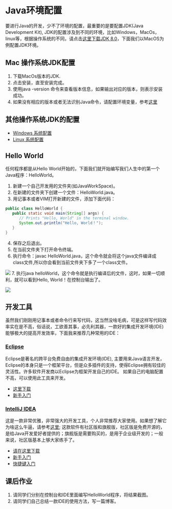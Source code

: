 # Java环境配置

要进行Java的开发，少不了环境的配置，最重要的是要配置JDK(Java Development Kit), JDK的配置涉及到不同的环境，比如Windows，MacOs，linux等，根据操作系统的不同，请点击[这里下载JDK 8.0](https://www.oracle.com/technetwork/java/javase/downloads/jdk8-downloads-2133151.html)，下面我们以MacOS为例配置JDK环境。


## Mac 操作系统JDK配置

1. 下载MacOs版本的JDK.
2. 点击安装，直至安装完成。
3. 使用java -version 命令来查看版本信息，如果输出对应的版本，则表示安装成功。
4. 如果没有相应的版本或者无法识别Java命令，请配置环境变量，参考[这里](http://www.cnblogs.com/quickcodes/p/5398709.html)

## 其他操作系统JDK的配置

* [Windows 系统配置](https://docs.oracle.com/javase/8/docs/technotes/guides/install/windows_jdk_install.html)
* [Linux 系统配置](https://docs.oracle.com/javase/8/docs/technotes/guides/install/linux_jdk.html)

## Hello World

任何程序都是从Hello World开始的，下面我们就开始编写我们人生中的第一个Java程序：HelloWorld。

1. 新建一个自己开发用的文件夹(如JavaWorkSpace)。
2. 在新建的文件夹下创建一个文件：HelloWorld.java。
3. 用记事本或者VIM打开新建的文件，添加下面代码：
```java
public class HelloWorld {
   public static void main(String[] args) {
      // Prints "Hello, World" in the terminal window.
      System.out.println("Hello, World！");
   }
}
```
4. 保存之后退出。
5. 在当前文件夹下打开命令终端。
6. 执行命令：javac HelloWorld.java，这个命令就会将这个java文件编译成class文件,所以你会看到当前文件夹下多了一个class文件。

![](http://ww1.sinaimg.cn/large/af4e9f79gy1fxq3za6vp8j21lq08wjuy.jpg)
7. 执行java helloWorld，这个命令就是执行编译后的文件，这时，如果一切顺利，就可以看到Hello, World！在控制台输出了。

![](http://ww1.sinaimg.cn/large/af4e9f79gy1fxq42mhnycj216203y75e.jpg)

## 开发工具

虽然我们刚刚用记事本或者命令行来写代码，这当然没啥毛病，可是这样写代码效率实在是不高，俗话说，工欲善其事，必先利其器，一款好的集成开发环境(IDE)能够极大的提高开发效率，下面我来推荐几种常用的IDE：


### [Eclipse](https://www.eclipse.org/)

Eclipse是著名的跨平台免费自由的集成开发环境(IDE), 主要用来Java语言开发，Eclipse的本身只是一个框架平台，但是众多插件的支持，使得Eclipse拥有较佳的灵活性。许多软件开发商以Eclipse为框架开发自己的IDE。
如果自己的电脑配置不高，可以使用此工具来开发。

* [这里下载](https://www.eclipse.org/downloads/)
* [新手入门](https://www.eclipse.org/getting_started/)

### [IntelliJ IDEA](https://www.jetbrains.com/idea/)

这是一款非常优雅，非常强大的开发工具，个人非常推荐大家使用。如果想了解它为啥这么牛逼，请参考[这里](https://www.jetbrains.com/idea/features/); 这款软件有社区版和旗舰版，社区版是免费开源的，是给Java开发爱好者提供的；旗舰版是需要购买的，是用于企业级开发的；一般来说，社区版基本上够大家练手了。

* [请在这里下载](https://www.jetbrains.com/idea/download)
* [新手入门](https://www.jetbrains.com/idea/documentation/)
* [快捷键入门](https://codingstyle.cn/topics/241)



## 课后作业

1. 请同学们分别在控制台和IDE里面编写HelloWorld程序，将结果截图。
2. 请同学们自己总结一款IDE的使用方法，写一篇博客。
